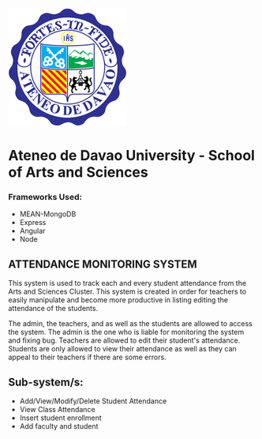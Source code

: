 ![LOGO](https://github.com/SBitong/itelective3-web/blob/main/UniversitySeal240px.png "ADDU Logo")
# Ateneo de Davao University - School of Arts and Sciences

### Frameworks Used:
* MEAN-MongoDB
* Express
* Angular
* Node

## ATTENDANCE MONITORING SYSTEM

This system is used to track each and every student attendance from the Arts and Sciences Cluster. This system is created in order for teachers to easily manipulate and become more productive in listing editing the attendance of the students.

The admin, the teachers, and as well as the students are allowed to access the system. The admin is the one who is liable for monitoring the system and fixing bug. Teachers are allowed to edit their student's attendance. Students are only allowed to view their attendance as well as they can appeal to their teachers if there are some errors.

## Sub-system/s:
* Add/View/Modify/Delete Student Attendance
* View Class Attendance
* Insert student enrollment
* Add faculty and student

